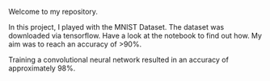 Welcome to my repository.

In this project, I played with the MNIST Dataset. The dataset was downloaded via tensorflow. Have a look at the notebook to find out how.  My aim was to reach an accuracy of >90%.

Training a convolutional neural network resulted in an accuracy of approximately 98%.
